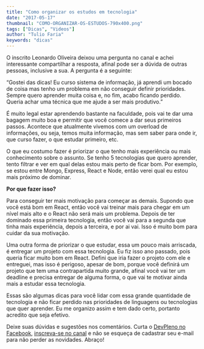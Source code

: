 ```yaml
---
title: "Como organizar os estudos em tecnologia"
date: "2017-05-17"
thumbnail: "COMO-ORGANIZAR-OS-ESTUDOS-790x400.png"
tags: ["Dicas", "Videos"]
author: "Tulio Faria"
keywords: "dicas"
---
```


O inscrito Leonardo Oliveira deixou uma pergunta no canal e achei interessante compartilhar a resposta, afinal pode ser a dúvida de outras pessoas, inclusive a sua. A pergunta é a seguinte:

“Gostei das dicas! Eu curso sistema de informação, já aprendi um bocado de coisa mas tenho um problema em não conseguir definir prioridades. Sempre quero aprender muita coisa e, no fim, acabo ficando perdido. Queria achar uma técnica que me ajude a ser mais produtivo.”

É muito legal estar aprendendo bastante na faculdade, pois vai te dar uma bagagem muito boa e permitir que você comece a dar seus primeiros passos. Acontece que atualmente vivemos com um overload de informações, ou seja, temos muita informação, mas sem saber para onde ir, que curso fazer, o que estudar primeiro, etc.

O que eu costumo fazer é priorizar o que tenho mais experiência ou mais conhecimento sobre o assunto.  Se tenho 5 tecnologias que quero aprender, tento filtrar e ver em qual delas estou mais perto de ficar bom. Por exemplo, se estou entre Mongo, Express, React e Node, então verei qual eu estou mais próximo de dominar.

**Por que fazer isso?**

Para conseguir ter mais motivação para começar as demais. Supondo que você está bom em React, então você vai treinar mais para chegar em um nível mais alto e o React não será mais um problema. Depois de ter dominado essa primeira tecnologia, então você vai para a segunda que tinha mais experiência, depois a terceira, e por ai vai. Isso é muito bom para cuidar da sua motivação.

Uma outra forma de priorizar o que estudar, essa um pouco mais arriscada, é entregar um projeto com essa tecnologia. Eu fiz isso ano passado, pois queria ficar muito bom em React. Defini que iria fazer o projeto com ele e entreguei, mas isso é perigoso, apesar de bom, porque você definirá um projeto que tem uma contrapartida muito grande, afinal você vai ter um deadline e precisa entregar de alguma forma, o que vai te motivar ainda mais a estudar essa tecnologia.

Essas são algumas dicas para você lidar com essa grande quantidade de tecnologia e não ficar perdido nas prioridades de linguagens ou tecnologias que quer aprender. Eu me organizo assim e tem dado certo, portanto acredito que seja efetivo.

 Deixe suas dúvidas e sugestões nos comentários. Curta o [DevPleno no Facebook](https://www.facebook.com/devpleno), [inscreva-se no canal](https://www.youtube.com/devplenocom) e não se esqueça de cadastrar seu e-mail para não perder as novidades. Abraço!